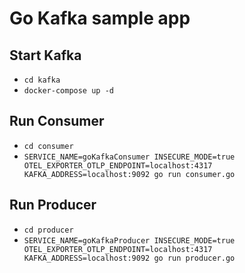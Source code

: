 # Go Kafka sample app


## Start Kafka

* `cd kafka`
* `docker-compose up -d`


## Run Consumer
* `cd consumer`
* `SERVICE_NAME=goKafkaConsumer INSECURE_MODE=true OTEL_EXPORTER_OTLP_ENDPOINT=localhost:4317 KAFKA_ADDRESS=localhost:9092 go run consumer.go`

## Run Producer
* `cd producer`
* `SERVICE_NAME=goKafkaProducer INSECURE_MODE=true OTEL_EXPORTER_OTLP_ENDPOINT=localhost:4317 KAFKA_ADDRESS=localhost:9092 go run producer.go`